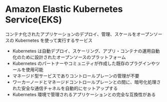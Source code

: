 # Amazon Elastic Kubernetes Service(EKS)

コンテナ化されたアプリケーションのデプロイ、管理、スケールをオープンソースの Kubernetes を使って実行するサービス

- Kubernetes は自動デプロイ、スケーリング、アプリ・コンテナの運用自動化のために設計されたオープンソースのプラットフォーム
- Kubernetes のパートナーやコミュニティが作成した既存のプラグインやツールを使用可能
- マネージド型サービスでありコントロールプレーンの管理が不要
- ワーカーノードとマネージドコントロールプレーンとの間に、暗号化処理された安全な通信チャネルを自動的にセットアップする
- Kubernetes 環境で管理されるアプリケーションとの完全な互換性がある
